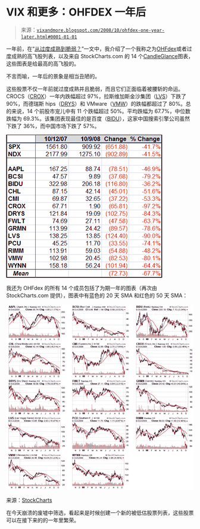 <!--yml

类别：未分类

日期：2024-05-18 18:22:03

-->

# VIX 和更多：OHFDEX 一年后

> 来源：[`vixandmore.blogspot.com/2008/10/ohfdex-one-year-later.html#0001-01-01`](http://vixandmore.blogspot.com/2008/10/ohfdex-one-year-later.html#0001-01-01)

一年前，在“[从过度成熟到脆弱？](http://vixandmore.blogspot.com/2007/10/from-overripe-to-vulnerable.html)”一文中，我介绍了一个我称之为[OHFdex](http://vixandmore.blogspot.com/search/label/OHFdex)或者过度成熟的高飞股列表，以及来自 StockCharts.com 的 14 个[CandleGlance](http://stockcharts.com/charts/indices/)图表，这些图表是给最高的高飞股的。

不言而喻，一年后的景象是相当丑陋的。

这些股票不仅一年前就过度成熟并且脆弱，而且它们正面临着被腰斩的命运。CROCS（[CROX](http://finance.yahoo.com/q?s=CROX)）一年内跌幅超过 97%，拉斯维加斯金沙集团（[LVS](http://finance.yahoo.com/q?s=lvs)）下跌了 90%，而德瑞斯 hips（[DRYS](http://finance.yahoo.com/q?s=drys)）和 VMware（[VMW](http://finance.yahoo.com/q?s=vmw)）的跌幅都超过了 80%。总的来说，14 个前股市宠儿中有 11 个跌幅超过 50%。平均跌幅为 67.7%，中位数跌幅为 69.3%。该集团表现最佳的是百度（[BIDU](http://finance.yahoo.com/q?s=bidu)），这家中国搜索引擎公司虽然下跌了 36%，而中国市场下跌了 57%。

![](img/85f8a6ea069f72e39946849cff00a4fe.png)

我还为 OHFdex 的所有 14 个成员包括了为期一年的图表（再次由 StockCharts.com 提供），图表中有蓝色的 20 天 SMA 和红色的 50 天 SMA：

![](img/079903fd0477830401e533e16b71876b.png)

来源：[StockCharts](http://stockcharts.com/)

在今天崩溃的废墟中筛选，看起来是时候创建一个新的被低估股票列表，这些股票可以在接下来的的一年里繁荣。
